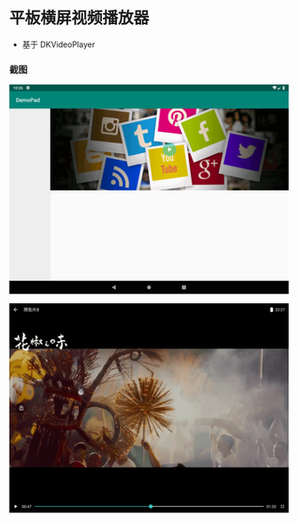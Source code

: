 
# 平板横屏视频播放器

- 基于 DKVideoPlayer

### 截图

![](https://github.com/javakam/TabletVideoPlayer/blob/master/art/img01.png)

![](https://github.com/javakam/TabletVideoPlayer/blob/master/art/img02.png)

